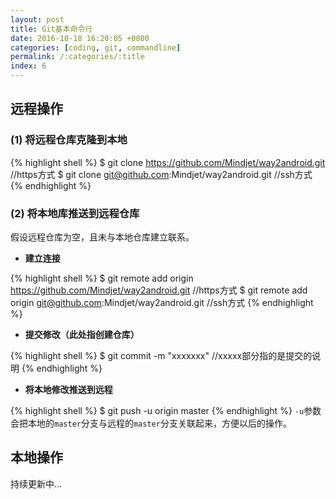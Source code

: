 ```yaml
---
layout: post
title: Git基本命令行
date: 2016-10-18 16:20:05 +0800
categories: [coding, git, commandline]
permalink: /:categories/:title
index: 6
---
```


## 远程操作

### (1) 将远程仓库克隆到本地

{% highlight shell %}
$ git clone https://github.com/Mindjet/way2android.git  //https方式
$ git clone git@github.com:Mindjet/way2android.git      //ssh方式
{% endhighlight %}

### (2) 将本地库推送到远程仓库
假设远程仓库为空，且未与本地仓库建立联系。  

- **建立连接**  

{% highlight shell %}
$ git remote add origin https://github.com/Mindjet/way2android.git  //https方式
$ git remote add origin git@github.com:Mindjet/way2android.git      //ssh方式
{% endhighlight %}
- **提交修改（此处指创建仓库）**

{% highlight shell %}
$ git commit -m "xxxxxxx"       //xxxxx部分指的是提交的说明
{% endhighlight %}

- **将本地修改推送到远程**

{% highlight shell %}
$ git push -u origin master
{% endhighlight %}
`-u`参数会把本地的`master`分支与远程的`master`分支关联起来，方便以后的操作。


## 本地操作

持续更新中...




